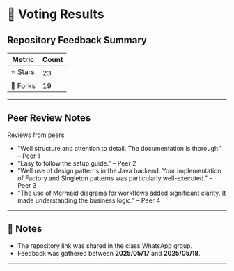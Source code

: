 # 🌟 Voting Results

##  Repository Feedback Summary

| Metric        | Count |
|---------------|-------|
| ⭐ Stars      | 23   |
| 🍴 Forks      | 19   |

---

##  Peer Review Notes
Reviews from peers 
- "Well structure and attention to detail. The documentation is thorough." – Peer 1  
- "Easy to follow the setup guide." – Peer 2
- "Well use of design patterns in the Java backend. Your implementation of Factory and Singleton patterns was particularly well-executed." – Peer 3
- "The use of Mermaid diagrams for workflows added significant clarity. It made understanding the business logic." – Peer 4  
---

## 📝 Notes
- The repository link was shared in the class WhatsApp group.
- Feedback was gathered between **2025/05/17** and **2025/05/18**.
---
